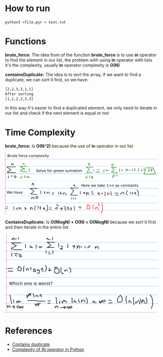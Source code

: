 
# How to run

`python3 <file.py> < test.txt`

# Functions

**brute_force:** The idea from of the function **brute_force** is to use **in** operator to find the element in our list, the problem with using **in** operator with lists it's the complexity, usually **in** operator complexity is **O(N)**

**containsDuplicate:** The idea is to sort the array, if we want to find a duplicate, we can sort it first, so we have: </br>

```
[2,2,3,3,1,1]
After sorting
[1,1,2,2,3,3]
```

In this way it's easier to find a duplicated element, we only need to iterate in our list and check if the next element is equal or not </br>

# Time Complexity

**brute_force:** Is **O(N^2)** because the use of **in** operator in our list </br>

![With in operator](./pics/brute_force_complexity.png)

**ContainsDuplicate:** Is **O(NlogN) + O(N) = O(NlogN)** because we sort it first and then iterate in the entire list </br>

![Sorting the list](./pics/efficient.png)


# References 

- [Contains duplicate](https://leetcode.com/problems/contains-duplicate/description/)
- [Complexity of IN operator in Python](https://stackoverflow.com/questions/13884177/complexity-of-in-operator-in-python)